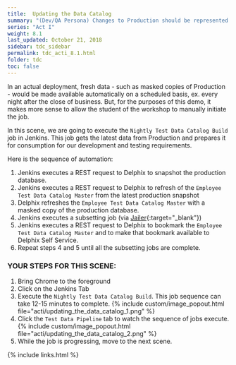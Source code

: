 ```yaml
---
title:  Updating the Data Catalog
summary: "(Dev/QA Persona) Changes to Production should be represented in lower environments"
series: "Act I"
weight: 8.1
last_updated: October 21, 2018
sidebar: tdc_sidebar
permalink: tdc_acti_8.1.html
folder: tdc
toc: false
---
```


In an actual deployment, fresh data - such as masked copies of Production - would be made available automatically on a scheduled basis, ex. every night after the close of business. But, for the purposes of this demo, it makes more sense to allow the student of the workshop to manually initiate the job.

In this scene, we are going to execute the `Nightly Test Data Catalog Build` job in Jenkins. This job gets the latest data from Production and prepares it for consumption for our development and testing requirements.

Here is the sequence of automation:

1. Jenkins executes a REST request to Delphix to snapshot the production database.
2. Jenkins executes a REST request to Delphix to refresh of the `Employee Test Data Catalog Master` from the latest production snapshot
3. Delphix refreshes the `Employee Test Data Catalog Master` with a masked copy of the production database.
4. Jenkins executes a subsetting job (via [Jailer](http://jailer.sourceforge.net/){:target="_blank"})
5. Jenkins executes a REST request to Delphix to bookmark the `Employee Test Data Catalog Master` and to make that bookmark available to Delphix Self Service.
6. Repeat steps 4 and 5 until all the subsetting jobs are complete.

### YOUR STEPS FOR THIS SCENE:

1. Bring Chrome to the foreground
2. Click on the Jenkins Tab
3. Execute the `Nightly Test Data Catalog Build`. This job sequence can take 12-15 minutes to complete.
   {% include custom/image_popout.html file="acti/updating_the_data_catalog_1.png" %}
4. Click the `Test Data Pipeline` tab to watch the sequence of jobs execute.
   {% include custom/image_popout.html file="acti/updating_the_data_catalog_2.png" %}
5. While the job is progressing, move to the next scene.

{% include links.html %}